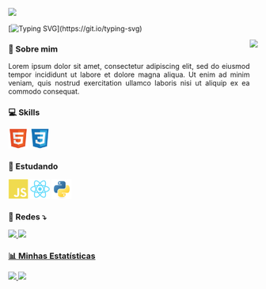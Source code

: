 ![](https://komarev.com/ghpvc/?username=renatabfs&color=lightgrey&label=Views&style=plastic)

[![Typing SVG](https://readme-typing-svg.demolab.com?font=Fira+Code&pause=1000&color=E3F2F7&center=true&vCenter=true&width=435&lines=%F0%9F%90%A8+Ol%C3%A1%2C+meu+nome+%C3%A9+Tarscilla!)](https://git.io/typing-svg)

<img height=400 align="right" src="https://github.com/tarscilla/tarscilla/assets/113654299/682a2770-4d92-4eb7-b004-5b6b1eeaf073"/>

### 📖 Sobre mim

<section>
<p align="justify">
<!-- Adicionar texto aki -->
Lorem ipsum dolor sit amet, consectetur adipiscing elit, sed do eiusmod tempor incididunt ut labore et dolore magna aliqua. Ut enim ad minim veniam, quis nostrud exercitation ullamco laboris nisi ut aliquip ex ea commodo consequat.
</p>

### 💻 Skills 
<img height="40px" src="https://github.com/devicons/devicon/blob/master/icons/html5/html5-original.svg" alt="HTML"/>
<img height="40px" src="https://github.com/devicons/devicon/blob/master/icons/css3/css3-original.svg" alt="CSS"/>

### 📝 Estudando 
<img height="40px" src="https://github.com/devicons/devicon/blob/master/icons/javascript/javascript-plain.svg" alt="JavaScript"/>
<img height="40px" src="https://github.com/devicons/devicon/blob/master/icons/react/react-original.svg" alt="ReactJS"/>
<img height="40px" src="https://github.com/devicons/devicon/blob/master/icons/python/python-original.svg" alt="Python"/>

### 💌 Redes ⤵️
<a href="https://twitter.com/tarscilla_" alt="Twitter">
<img height="25px" src="https://img.shields.io/badge/Twitter-1DA1F2?style=for-the-badge&logo=twitter&logoColor=white"/>
  
<a href="https://instagram.com/http_taci" alt="Instagram">
<img height="25px" src="https://img.shields.io/badge/Instagram-E4405F?style=for-the-badge&logo=instagram&logoColor=white"/>

### 📊 Minhas Estatísticas 
<img src="https://github-readme-stats.vercel.app/api?username=tarscilla&show_icons=true&theme=graywhite&layout=compact"/>
<img src="https://github-readme-stats.vercel.app/api/top-langs/?username=tarscilla&theme=graywhite&layout=compact" />

